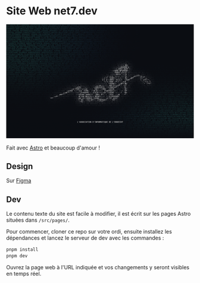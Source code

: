 # Site Web net7.dev

![Aperçu du site](./static/preview.png)

Fait avec [Astro](https://astro.build) et beaucoup d'amour !

## Design

Sur [Figma](https://www.figma.com/design/HLV1wHGPpJKZPDdIvyESiD/net7)

## Dev

Le contenu texte du site est facile à modifier, il est écrit sur les pages Astro situées dans `/src/pages/`.

Pour commencer, cloner ce repo sur votre ordi, ensuite installez les dépendances et lancez le serveur de dev avec les commandes :

```sh
pnpm install
pnpm dev
```

Ouvrez la page web à l'URL indiquée et vos changements y seront visibles en temps réel.
